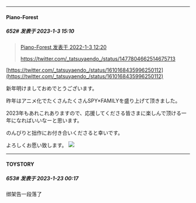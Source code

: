 

*****

####  Piano-Forest  
##### 652#       发表于 2023-1-3 15:10

<blockquote><a href="httphttps://bbs.saraba1st.com/2b/forum.php?mod=redirect&amp;goto=findpost&amp;pid=54146542&amp;ptid=1823493" target="_blank">Piano-Forest 发表于 2022-1-3 12:20</a>

https://twitter.com/_tatsuyaendo_/status/1477804662514675713</blockquote>
[https://twitter.com/_tatsuyaendo_/status/1610168435996250112](https://twitter.com/_tatsuyaendo_/status/1610168435996250112)

新年明けましておめでとうございます。

昨年はアニメ化でたくさんたくさんSPY×FAMILYを盛り上げて顶きました。

2023年もあれこれありますので、応援してくださる皆さまに楽しんで顶ける一年になればいいなーと思います。

のんびりと拙作にお付き合いくださると幸いです。

よろしくお愿い致します。
<img src="https://p.sda1.dev/9/bc546abfe8813e275d57a3f92e35022f/20230103_150939.jpg" referrerpolicy="no-referrer">

*****

####  TOYSTORY  
##### 653#       发表于 2023-1-23 00:17

绑架告一段落了

